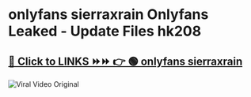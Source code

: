 
 # onlyfans sierraxrain Onlyfans Leaked - Update Files hk208

## <h2><a href="https://clipsfans.com/onlyfans_sierraxrain&ref=git">🔗 Click to LINKS ⏩⏩ 👉 🟢 onlyfans sierraxrain </a></h2>

<a href="https://clipsfans.com/onlyfans_sierraxrain&ref=git" rel="nofollow" data-target="animated-image.originalLink"><img src="https://i.ibb.co.com/xMMVF88/686577567.gif" alt="Viral Video Original" style="max-width: 100%; display: inline-block;" data-target="animated-image.originalImage"></a>

